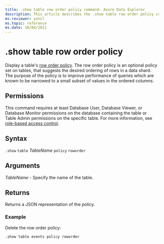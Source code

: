 ```yaml
---
title: .show table row order policy command- Azure Data Explorer
description: This article describes the .show table row order policy command in Azure Data Explorer.
ms.reviewer: yonil
ms.topic: reference
ms.date: 10/04/2021
---
```

# .show table row order policy

Display a table's [row order policy](roworderpolicy.md). The row order policy is an optional policy set on tables, that suggests the desired ordering of rows in a data shard. The purpose of the policy is to improve performance of queries which are known to be narrowed to a small subset of values in the ordered columns.

## Permissions

This command requires at least Database User, Database Viewer, or Database Monitor permissions on the database containing the table or Table Admin permissions on the specific table. For more information, see [role-based access control](access-control/role-based-access-control.md).

## Syntax

`.show` `table` *TableName* `policy` `roworder` 

## Arguments

*TableName* - Specify the name of the table. 

## Returns

Returns a JSON representation of the policy.

### Example

Delete the row order policy:

```kusto
.show table events policy roworder 
```
